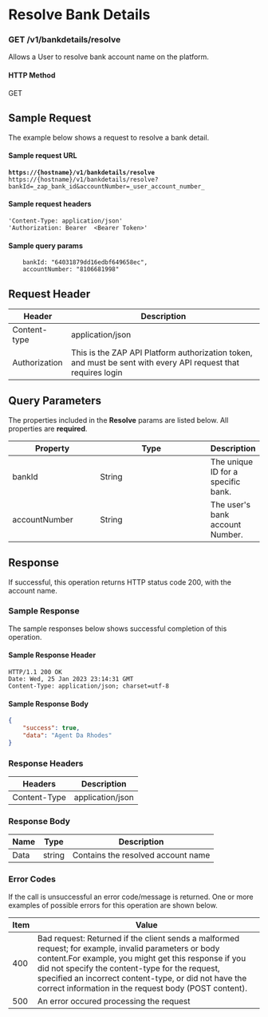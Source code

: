 # Resolve Bank Details

### GET /v1/bankdetails/resolve <a href="#top" id="top"></a>

Allows a User to resolve bank account name on the platform.

#### HTTP Method <a href="#top" id="top"></a>

GET

## Sample Request <a href="#samplerequest" id="samplerequest"></a>

The example below shows a request to resolve a bank detail.

#### **Sample request** URL <a href="#top" id="top"></a>

<pre class="language-json"><code class="lang-json"><strong>https://{hostname}/v1/bankdetails/resolve
</strong>https://{hostname}/v1/bankdetails/resolve?bankId=_zap_bank_id&#x26;accountNumber=_user_account_number_
</code></pre>

#### &#x20;**Sample request headers** <a href="#top" id="top"></a>

```
'Content-Type: application/json'
'Authorization: Bearer  <Bearer Token>'
```

#### &#x20;**Sample query params** <a href="#top" id="top"></a>

```
    bankId: "64031879dd16edbf649658ec",
    accountNumber: "8106681998"
```

## Request Header <a href="#samplerequest" id="samplerequest"></a>

| Header        | Description                                                                                                   |
| ------------- | ------------------------------------------------------------------------------------------------------------- |
| Content-type  | application/json                                                                                              |
| Authorization | This is the ZAP API Platform authorization token, and must be sent with every API request that requires login |

## Query Parameters <a href="#samplerequest" id="samplerequest"></a>



The properties included in the **Resolve** params are listed below. All properties are **required**.

<table><thead><tr><th width="190.33333333333331">Property</th><th width="333">Type</th><th>Description</th></tr></thead><tbody><tr><td>bankId</td><td>String</td><td>The unique ID for a specific bank. </td></tr><tr><td>accountNumber</td><td>String</td><td>The user's bank account Number.</td></tr></tbody></table>

## Response <a href="#samplerequest" id="samplerequest"></a>

If successful, this operation returns HTTP status code 200, with the account name.

### Sample Response <a href="#samplerequest" id="samplerequest"></a>

The sample responses below shows successful completion of this operation.

#### **Sample** Response Header <a href="#top" id="top"></a>

```
HTTP/1.1 200 OK
Date: Wed, 25 Jan 2023 23:14:31 GMT
Content-Type: application/json; charset=utf-8
```

#### **Sample** Response Body <a href="#top" id="top"></a>

```json
{
    "success": true,
    "data": "Agent Da Rhodes"
}
```

### Response Headers <a href="#samplerequest" id="samplerequest"></a>

| Headers      | Description      |
| ------------ | ---------------- |
| Content-Type | application/json |

### Response Body <a href="#samplerequest" id="samplerequest"></a>

| Name | Type   | Description                        |
| ---- | ------ | ---------------------------------- |
| Data | string | Contains the resolved account name |

### Error Codes <a href="#samplerequest" id="samplerequest"></a>

If the call is unsuccessful an error code/message is returned. One or more examples of possible errors for this operation are shown below.

| Item | Value                                                                                                                                                                                                                                                                                                                             |
| ---- | --------------------------------------------------------------------------------------------------------------------------------------------------------------------------------------------------------------------------------------------------------------------------------------------------------------------------------- |
| 400  | Bad request: Returned if the client sends a malformed request; for example, invalid parameters or body content.For example, you might get this response if you did not specify the content-type for the request, specified an incorrect content-type, or did not have the correct information in the request body (POST content). |
| 500  | An error occured processing the request                                                                                                                                                                                                                                                                                           |

